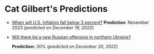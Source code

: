 # Cat Gilbert's Predictions

* [When will U.S. inflation fall below 3 percent?](prediction_inflation_december2022) 
  **Prediction**: November 2023 (*predicted on December 19, 2022*)
  
* [Will there be a new Russian offensive in northern Ukraine?](prediction_new_ukraine_invasion_december2022)

  **Prediction:** 30% (*predicted on December 20, 2022*)

